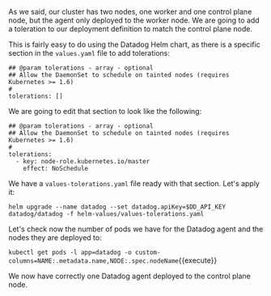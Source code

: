 As we said, our cluster has two nodes, one worker and one control plane node, but the agent only deployed to the worker node. We are going to add a toleration to our deployment definition to match the control plane node.

This is fairly easy to do using the Datadog Helm chart, as there is a specific section in the `values.yaml` file to add tolerations:

```
## @param tolerations - array - optional
## Allow the DaemonSet to schedule on tainted nodes (requires Kubernetes >= 1.6)
#
tolerations: []
```

We are going to edit that section to look like the following:

```
## @param tolerations - array - optional
## Allow the DaemonSet to schedule on tainted nodes (requires Kubernetes >= 1.6)
#
tolerations:
  - key: node-role.kubernetes.io/master
    effect: NoSchedule
```

We have a `values-tolerations.yaml` file ready with that section. Let's apply it:

`helm upgrade --name datadog --set datadog.apiKey=$DD_API_KEY datadog/datadog -f helm-values/values-tolerations.yaml`

Let's check now the number of pods we have for the Datadog agent and the nodes they are deployed to:

`kubectl get pods -l app=datadog -o custom-columns=NAME:.metadata.name,NODE:.spec.nodeName`{{execute}}

We now have correctly one Datadog agent deployed to the control plane node.